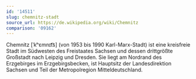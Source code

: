 ```yaml
---
id: '14511'
slug: chemnitz-stadt
source_url: https://de.wikipedia.org/wiki/Chemnitz
comparison: '09162'
---
```


Chemnitz [ˈkʰɛmnɪt͡s] (von 1953 bis 1990 Karl-Marx-Stadt) ist eine kreisfreie Stadt im Südwesten des Freistaates Sachsen und dessen drittgrößte Großstadt nach Leipzig und Dresden. Sie liegt am Nordrand des Erzgebirges im Erzgebirgsbecken, ist Hauptsitz der Landesdirektion Sachsen und Teil der Metropolregion Mitteldeutschland.
